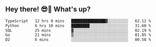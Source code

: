 ## Hey there! 😎👋 What's up?

<!--START_SECTION:waka-->

```txt
TypeScript   12 hrs 8 mins   ███████████████▓░░░░░░░░░   62.12 %
Python       6 hrs 10 mins   ████████░░░░░░░░░░░░░░░░░   31.60 %
SQL          25 mins         ▓░░░░░░░░░░░░░░░░░░░░░░░░   02.19 %
Go           21 mins         ▒░░░░░░░░░░░░░░░░░░░░░░░░   01.85 %
D2           6 mins          ░░░░░░░░░░░░░░░░░░░░░░░░░   00.58 %
```

<!--END_SECTION:waka-->
